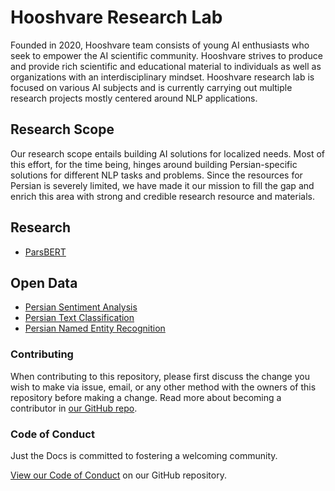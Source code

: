 # Hooshvare Research Lab
Founded in 2020, Hooshvare team consists of young AI enthusiasts who seek to empower the AI scientific community. Hooshvare strives to produce and provide rich scientific and educational material to individuals as well as organizations with an interdisciplinary mindset. Hooshvare research lab is focused on various AI subjects and is currently carrying out multiple research projects mostly centered around NLP applications.



## Research Scope

Our research scope entails building AI solutions for localized needs. Most of this effort, for the time being, hinges around building Persian-specific solutions for different NLP tasks and problems. Since the resources for Persian is severely limited, we have made it our mission to fill the gap and enrich this area with strong and credible research resource and materials.

## Research

- [ParsBERT](https://hooshvare.github.io/)


## Open Data

- [Persian Sentiment Analysis](https://hooshvare.github.io/)
- [Persian Text Classification](https://hooshvare.github.io/)
- [Persian Named Entity Recognition](https://hooshvare.github.io/)


### Contributing

When contributing to this repository, please first discuss the change you wish to make via issue,
email, or any other method with the owners of this repository before making a change. Read more about becoming a contributor in [our GitHub repo](https://github.com/hooshvare/hooshvare.github.io).



### Code of Conduct

Just the Docs is committed to fostering a welcoming community.

[View our Code of Conduct](https://github.com/hooshvare/hooshvare.github.io/tree/master/CODE_OF_CONDUCT.md) on our GitHub repository.